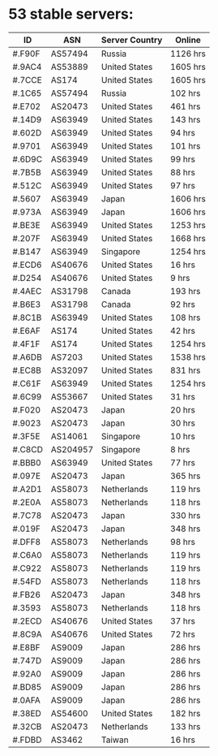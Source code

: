 # 53 stable servers:

| ID | ASN | Server Country | Online |
| ------ | ------ | ------ | ------ |
| #.F90F | AS57494 | Russia | 1126 hrs |
| #.9AC4 | AS53889 | United States | 1605 hrs |
| #.7CCE | AS174 | United States | 1605 hrs |
| #.1C65 | AS57494 | Russia | 102 hrs |
| #.E702 | AS20473 | United States | 461 hrs |
| #.14D9 | AS63949 | United States | 143 hrs |
| #.602D | AS63949 | United States | 94 hrs |
| #.9701 | AS63949 | United States | 101 hrs |
| #.6D9C | AS63949 | United States | 99 hrs |
| #.7B5B | AS63949 | United States | 88 hrs |
| #.512C | AS63949 | United States | 97 hrs |
| #.5607 | AS63949 | Japan | 1606 hrs |
| #.973A | AS63949 | Japan | 1606 hrs |
| #.BE3E | AS63949 | United States | 1253 hrs |
| #.207F | AS63949 | United States | 1668 hrs |
| #.B147 | AS63949 | Singapore | 1254 hrs |
| #.ECD6 | AS40676 | United States | 16 hrs |
| #.D254 | AS40676 | United States | 9 hrs |
| #.4AEC | AS31798 | Canada | 193 hrs |
| #.B6E3 | AS31798 | Canada | 92 hrs |
| #.8C1B | AS63949 | United States | 108 hrs |
| #.E6AF | AS174 | United States | 42 hrs |
| #.4F1F | AS174 | United States | 1254 hrs |
| #.A6DB | AS7203 | United States | 1538 hrs |
| #.EC8B | AS32097 | United States | 831 hrs |
| #.C61F | AS63949 | United States | 1254 hrs |
| #.6C99 | AS53667 | United States | 31 hrs |
| #.F020 | AS20473 | Japan | 20 hrs |
| #.9023 | AS20473 | Japan | 30 hrs |
| #.3F5E | AS14061 | Singapore | 10 hrs |
| #.C8CD | AS204957 | Singapore | 8 hrs |
| #.BBB0 | AS63949 | United States | 77 hrs |
| #.097E | AS20473 | Japan | 365 hrs |
| #.A2D1 | AS58073 | Netherlands | 119 hrs |
| #.2E0A | AS58073 | Netherlands | 118 hrs |
| #.7C78 | AS20473 | Japan | 330 hrs |
| #.019F | AS20473 | Japan | 348 hrs |
| #.DFF8 | AS58073 | Netherlands | 98 hrs |
| #.C6A0 | AS58073 | Netherlands | 119 hrs |
| #.C922 | AS58073 | Netherlands | 119 hrs |
| #.54FD | AS58073 | Netherlands | 118 hrs |
| #.FB26 | AS20473 | Japan | 348 hrs |
| #.3593 | AS58073 | Netherlands | 118 hrs |
| #.2ECD | AS40676 | United States | 37 hrs |
| #.8C9A | AS40676 | United States | 72 hrs |
| #.E8BF | AS9009 | Japan | 286 hrs |
| #.747D | AS9009 | Japan | 286 hrs |
| #.92A0 | AS9009 | Japan | 286 hrs |
| #.BD85 | AS9009 | Japan | 286 hrs |
| #.0AFA | AS9009 | Japan | 286 hrs |
| #.38ED | AS54600 | United States | 182 hrs |
| #.32CB | AS20473 | Netherlands | 133 hrs |
| #.FDBD | AS3462 | Taiwan | 16 hrs |

